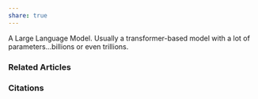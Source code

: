 ```yaml
---
share: true
---
```


A Large Language Model. Usually a transformer-based model with a lot of parameters...billions or even trillions.

### Related Articles

### Citations
